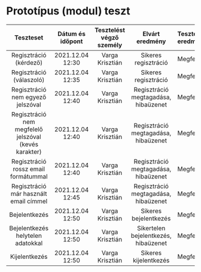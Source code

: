 # Prototípus (modul) teszt
| Teszteset | Dátum és időpont | Tesztelést végző személy | Elvárt eredmény | Tesztelés eredménye |
| :---: | :---: | :---: | :---: | :---
| Regisztráció (kérdező) | 2021.12.04 12:30 | Varga  Krisztián | Sikeres regisztráció | Megfelelt |
| Regisztráció (válaszoló) | 2021.12.04 12:35 | Varga  Krisztián | Sikeres regisztráció | Megfelelt |
| Regisztráció nem egyező jelszóval | 2021.12.04 12:40 | Varga  Krisztián | Regisztráció megtagadása, hibaüzenet | Megfelelt |
| Regisztráció nem megfelelő jelszóval (kevés karakter) | 2021.12.04 12:40 | Varga  Krisztián | Regisztráció megtagadása, hibaüzenet  | Megfelelt |
| Regisztráció rossz email formátummal | 2021.12.04 12:40 | Varga  Krisztián | Regisztráció megtagadása, hibaüzenet | Megfelelt |
| Regisztráció már használt email címmel | 2021.12.04 12:45 | Varga  Krisztián | Regisztráció megtagadása, hibaüzenet | Megfelelt |
| Bejelentkezés | 2021.12.04 12:50 | Varga Krisztián | Sikeres bejelentkezés | Megfelelt |
| Bejelentkezés helytelen adatokkal | 2021.12.04 12:50 | Varga Krisztián | Sikertelen bejelentkezés, hibaüzenet | Megfelelt |
| Kijelentkezés | 2021.12.04 12:50 | Varga Krisztián | Sikeres kijelentkezés | Megfelelt |
